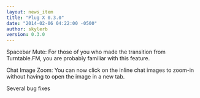 ```yaml
---
layout: news_item
title: "Plug X 0.3.0"
date: "2014-02-06 04:22:00 -0500"
author: skylerb
version: 0.3.0
---
```


Spacebar Mute: For those of you who made the transition from Turntable.FM, you are probably familiar with this feature.

Chat Image Zoom: You can now click on the inline chat images to zoom-in without having to open the image in a new tab.

Several bug fixes